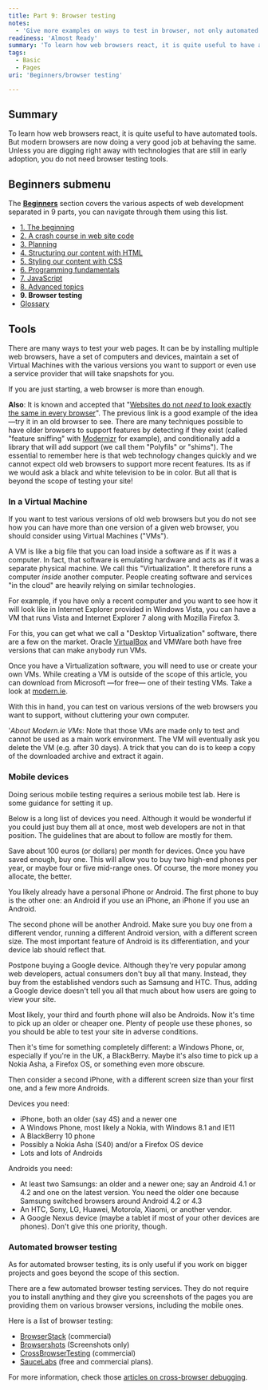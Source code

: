 ```yaml
---
title: Part 9: Browser testing
notes:
  - 'Give more examples on ways to test in browser, not only automated commercial tools, but maybe talk about linting, etc.'
readiness: 'Almost Ready'
summary: 'To learn how web browsers react, it is quite useful to have automated tools. But modern browsers are now doing a very good job at behaving the same. Unless you are digging right away with technologies that are still in early adoption, you do not need browser testing tools.'
tags:
  - Basic
  - Pages
uri: 'Beginners/browser testing'

---
```

## Summary

To learn how web browsers react, it is quite useful to have automated tools. But modern browsers are now doing a very good job at behaving the same. Unless you are digging right away with technologies that are still in early adoption, you do not need browser testing tools.

## Beginners submenu

The **[Beginners](/Beginners)** section covers the various aspects of web development separated in 9 parts, you can navigate through them using this list.

-   [1. The beginning](/Beginners/the_beginning)
-   [2. A crash course in web site code](/Beginners/crash_course)
-   [3. Planning](/Beginners/planning)
-   [4. Structuring our content with HTML](/Beginners/html)
-   [5. Styling our content with CSS](/Beginners/css)
-   [6. Programming fundamentals](/Beginners/programming)
-   [7. JavaScript](/Beginners/javascript)
-   [8. Advanced topics](/Beginners/advanced)
-   **9. Browser testing**
-   [Glossary](/Beginners/glossary)

## Tools

There are many ways to test your web pages. It can be by installing multiple web browsers, have a set of computers and devices, maintain a set of Virtual Machines with the various versions you want to support or even use a service provider that will take snapshots for you.

If you are just starting, a web browser is more than enough.

**Also**: It is known and accepted that "[Websites do not *need* to look exactly the same in every browser](http://dowebsitesneedtolookexactlythesameineverybrowser.com/)". The previous link is a good example of the idea —try it in an old browser to see. There are many techniques possible to have older browsers to support features by detecting if they exist (called "feature sniffing" with [Modernizr](http://modernizr.com) for example), and conditionally add a library that will add support (we call them "Polyfils" or "shims"). The essential to remember here is that web technology changes quickly and we cannot expect old web browsers to support more recent features. Its as if we would ask a black and white television to be in color. But all that is beyond the scope of testing your site!

### In a Virtual Machine

If you want to test various versions of old web browsers but you do not see how you can have more than one version of a given web browser, you should consider using Virtual Machines ("VMs").

A VM is like a big file that you can load inside a software as if it was a computer. In fact, that software is emulating hardware and acts as if it was a separate physical machine. We call this "Virtualization". It therefore runs a computer *inside* another computer. People creating software and services "in the cloud" are heavily relying on similar technologies.

For example, if you have only a recent computer and you want to see how it will look like in Internet Explorer provided in Windows Vista, you can have a VM that runs Vista and Internet Explorer 7 along with Mozilla Firefox 3.

For this, you can get what we call a "Desktop Virtualization" software, there are a few on the market. Oracle [VirtualBox](https://www.virtualbox.org/) and VMWare both have free versions that can make anybody run VMs.

Once you have a Virtualization software, you will need to use or create your own VMs. While creating a VM is outside of the scope of this article, you can download from Microsoft —for free— one of their testing VMs. Take a look at [modern.ie](http://modern.ie).

With this in hand, you can test on various versions of the web browsers you want to support, without cluttering your own computer.

'*About Modern.ie VMs*: Note that those VMs are made only to test and cannot be used as a main work environment. The VM will eventually ask you delete the VM (e.g. after 30 days). A trick that you can do is to keep a copy of the downloaded archive and extract it again.

### Mobile devices

Doing serious mobile testing requires a serious mobile test lab. Here is some guidance for setting it up.

Below is a long list of devices you need. Although it would be wonderful if you could just buy them all at once, most web developers are not in that position. The guidelines that are about to follow are mostly for them.

Save about 100 euros (or dollars) per month for devices. Once you have saved enough, buy one. This will allow you to buy two high-end phones per year, or maybe four or five mid-range ones. Of course, the more money you allocate, the better.

You likely already have a personal iPhone or Android. The first phone to buy is the other one: an Android if you use an iPhone, an iPhone if you use an Android.

The second phone will be another Android. Make sure you buy one from a different vendor, running a different Android version, with a different screen size. The most important feature of Android is its differentiation, and your device lab should reflect that.

Postpone buying a Google device. Although they're very popular among web developers, actual consumers don't buy all that many. Instead, they buy from the established vendors such as Samsung and HTC. Thus, adding a Google device doesn't tell you all that much about how users are going to view your site.

Most likely, your third and fourth phone will also be Androids. Now it's time to pick up an older or cheaper one. Plenty of people use these phones, so you should be able to test your site in adverse conditions.

Then it's time for something completely different: a Windows Phone, or, especially if you're in the UK, a BlackBerry. Maybe it's also time to pick up a Nokia Asha, a Firefox OS, or something even more obscure.

Then consider a second iPhone, with a different screen size than your first one, and a few more Androids.

Devices you need:

-   iPhone, both an older (say 4S) and a newer one
-   A Windows Phone, most likely a Nokia, with Windows 8.1 and IE11
-   A BlackBerry 10 phone
-   Possibly a Nokia Asha (S40) and/or a Firefox OS device
-   Lots and lots of Androids

Androids you need:

-   At least two Samsungs: an older and a newer one; say an Android 4.1 or 4.2 and one on the latest version. You need the older one because Samsung switched browsers around Android 4.2 or 4.3
-   An HTC, Sony, LG, Huawei, Motorola, Xiaomi, or another vendor.
-   A Google Nexus device (maybe a tablet if most of your other devices are phones). Don't give this one priority, though.

### Automated browser testing

As for automated browser testing, its is only useful if you work on bigger projects and goes beyond the scope of this section.

There are a few automated browser testing services. They do not require you to install anything and they give you screenshots of the pages you are providing them on various browser versions, including the mobile ones.

Here is a list of browser testing:

-   [BrowserStack](http://www.browserstack.com/) (commercial)
-   [Browsershots](http://browsershots.org/) (Screenshots only)
-   [CrossBrowserTesting](http://crossbrowsertesting.com/) (commercial)
-   [SauceLabs](https://saucelabs.com/) (free and commercial plans).

For more information, check those [articles on cross-browser debugging](/concepts/cross_browser_techniques).

